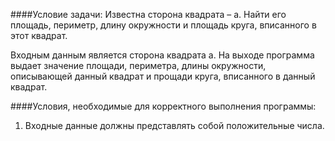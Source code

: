 ####Условие задачи: 
Известна сторона квадрата – a. Найти его площадь, периметр, длину окружности и площадь круга, вписанного в этот квадрат.

Входным данным является сторона квадрата а. На выходе программа выдает значение площади, периметра, длины окружности, описывающей данный квадрат и прощади круга, вписанного в данный квадрат.

####Условия, необходимые для корректного выполнения программы:

1. Входные данные должны представлять собой положительные числа.
